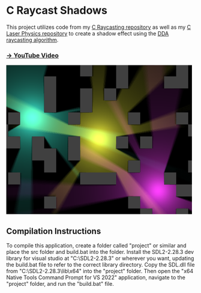 # C Raycast Shadows
This project utilizes code from my [C Raycasting repository](https://github.com/FuzzyCat444/C-Raycasting) as well as my [C Laser Physics repository](https://github.com/FuzzyCat444/C-Laser-Physics) to create a shadow effect using the [DDA raycasting algorithm](https://en.wikipedia.org/wiki/Digital_differential_analyzer_(graphics_algorithm)).

### [-> YouTube Video](https://youtu.be/U0ZY6NGLq-w)

![Image 1](images/image1.png)

## Compilation Instructions
To compile this application, create a folder called "project" or similar and place the src folder and build.bat into the folder. Install the SDL2-2.28.3 dev library for visual studio at "C:\SDL2-2.28.3" or wherever you want, updating the build.bat file to refer to the correct library directory. Copy the SDL.dll file from "C:\SDL2-2.28.3\lib\x64" into the "project" folder. Then open the "x64 Native Tools Command Prompt for VS 2022" application, navigate to the "project" folder, and run the "build.bat" file.
